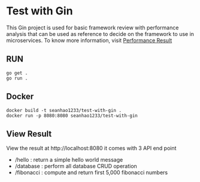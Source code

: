 # Test with Gin

This Gin project is used for basic framework review with performance analysis that can be used as reference to decide on the framework to use in microservices. To know more information, visit [Performance Result](https://github.com/samueltan3972/framework-review)

## RUN
```
go get .
go run .
```

## Docker 
```
docker build -t seanhao1233/test-with-gin .	
docker run -p 8080:8080 seanhao1233/test-with-gin
```

## View Result

View the result at http://localhost:8080
it comes with 3 API end point
- /hello : return a simple hello world message
- /database : perform all database CRUD operation
- /fibonacci : compute and return first 5,000 fibonacci numbers
